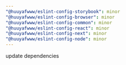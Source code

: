 ```yaml
---
"@huuyafwww/eslint-config-storybook": minor
"@huuyafwww/eslint-config-browser": minor
"@huuyafwww/eslint-config-common": minor
"@huuyafwww/eslint-config-react": minor
"@huuyafwww/eslint-config-next": minor
"@huuyafwww/eslint-config-node": minor
---
```


update dependencies
